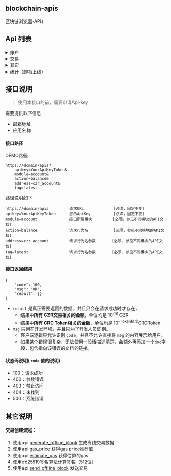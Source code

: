 ## blockchain-apis

区块链浏览器-APIs

## Api 列表

<details>
<summary>账户</summary>

<!-- TOC -->

- [获取 单个账户 的余额](./doc/Accounts.md/#获取单个账户的余额)
- [获取 多个账户 的余额](./doc/Accounts.md/#获取多个账户的余额)
- [获取 单个账户 的交易列表 [Normal]](./doc/Accounts.md/#获取单个账户的交易列表Normal)
- [获取 单个账户 的交易列表 [Internal]](./doc/Accounts.md/#获取单个账户的交易列表Internal)
- [获取 单个账户 的交易数 [Normal]](./doc/Accounts.md/#获取单个账户的CRC20余额)
- [获取 单个账户 的 CRC20余额](./doc/Accounts.md/#获取单个账户的CRC20交易)
- [获取 单个账户 的 CRC20 Token 交易](./doc/Accounts.md/#获取单个账户的交易数量)

<!-- /TOC -->
</details>

<details>
<summary>交易</summary>

<!-- TOC -->

- [生成离线交易](./doc/Transaction.md/#生成离线交易)
- [发送离线交易](./doc/Transaction.md/#发送离线交易)
- [通过交易Hash获取交易详情](./doc/Transaction.md/#获取交易详情)

<!-- /TOC -->

</details>

<details>
<summary>其它</summary>
<!-- TOC -->

- [获取 CZR Gas](./doc/Other.md/#获取CZRGas)
- [获得估算Gas](./doc/Other.md/#获得估算Gas)
- [字符串转16进制](./doc/Other.md/#字符串转16进制)

<!-- /TOC -->
</details>

<details>
<summary>统计（即将上线）</summary>
<!-- TOC -->

- [获取 CZR 最新价格](./doc/Stats.md/#获取CZR最新价格)
- [获取 CRC Token 最新价格](./doc/Stats.md/#获取Token最新价格)

<!-- /TOC -->
</details>


## 接口说明

> 使用本接口的前，需要申请Api-key

需要提供以下信息

- 邮箱地址
- 应用名称

#### 接口路径

DEMO路径

```
https://domain/apis?
    apikey=YourApiKeyToken&
    module=account&
    action=balance&
    address=czr_account&
    tag=latest
```
路径说明如下
```
https://domain/apis         请求URL             [必须，固定不变]
apikey=YourApiKeyToken      您的ApiKey          [必须，固定不变]
module=account              接口所属模块         [必须，参见不同模块的API文档]
action=balance              请求行为名           [必须，参见不同模块的API文档]
address=czr_account         请求行为名参数       [必须，参见不同模块的API文档]
tag=latest                  请求行为名参数       [必须，参见不同模块的API文档]
```

#### 接口返回结果

```
{
    "code": 100,
    "msg": "OK",
    "result": {}
}
```

- `result` 是真正需要返回的数据，并且只会在请求成功时才存在，
    - 结果中**所有 CZR交易相关的金额**，单位均是 10<sup>-18</sup> CZR
    - 结果中**所有 CRC Token相关的金额**，单位均是 10<sup>-Token精度</sup>CRCToken
- `msg` 只用在开发环境，并且只为了开发人员识别。
    - 客户端逻辑只允许识别 `code`，并且不允许直接将 `msg` 的内容展示给用户。
    - 如果某个错误很复杂，无法使用一段话描述清楚，会额外再添加一个`doc`字段，包含指向该错误的文档的链接。

#### 状态码说明( `code` 值的说明)
- 100：请求成功
- 400：参数错误
- 403：禁止访问
- 404：未找到
- 500：系统错误

## 其它说明

#### 交易创建流程：
1. 使用api [generate_offline_block](./doc/Transaction.md/#生成离线交易) 生成离线交易数据
2. 使用api [gas_price](./doc/Other.md/#获取CZRGas) 获得gas price推荐值
3. 使用api [estimate_gas](./doc/Other.md/#获得估算Gas) 获得估算的gas
4. 使用ed25519签名算法计算签名（512位）
5. 使用api [send_offline_block](./doc/Transaction.md/#发送离线交易) 发送交易